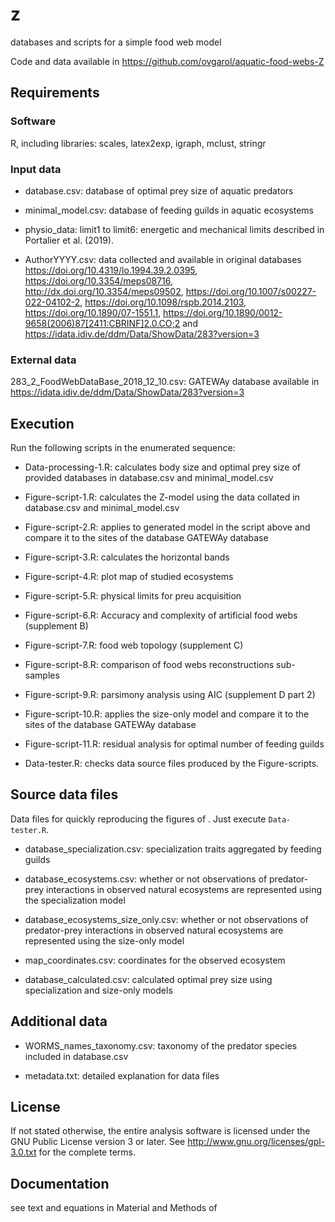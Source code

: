 # z
databases and scripts for a simple food web model

Code and data available in https://github.com/ovgarol/aquatic-food-webs-Z

## Requirements
### Software
  R, including libraries: scales, latex2exp, igraph, mclust, stringr

### Input data
  - database.csv: database of optimal prey size of aquatic predators
  
  - minimal_model.csv: database of feeding guilds in aquatic ecosystems

  - physio_data: limit1 to limit6: energetic and mechanical limits described in Portalier et al. (2019). 

  - AuthorYYYY.csv: data collected and available in original databases https://doi.org/10.4319/lo.1994.39.2.0395,  https://doi.org/10.3354/meps08716,  http://dx.doi.org/10.3354/meps09502, https://doi.org/10.1007/s00227-022-04102-2, https://doi.org/10.1098/rspb.2014.2103, https://doi.org/10.1890/07-1551.1, https://doi.org/10.1890/0012-9658(2006)87[2411:CBRINF]2.0.CO;2 and https://idata.idiv.de/ddm/Data/ShowData/283?version=3

### External data
  283_2_FoodWebDataBase_2018_12_10.csv: GATEWAy database available in https://idata.idiv.de/ddm/Data/ShowData/283?version=3

## Execution
Run the following scripts in the enumerated sequence:

- Data-processing-1.R: calculates body size and optimal prey size of provided databases in database.csv and minimal_model.csv 

- Figure-script-1.R: calculates the Z-model using the data collated in database.csv and minimal_model.csv

- Figure-script-2.R: applies to generated model in the script above and compare it to the sites of the database GATEWAy database  

- Figure-script-3.R: calculates the horizontal bands

- Figure-script-4.R: plot map of studied ecosystems

- Figure-script-5.R: physical limits for preu acquisition

- Figure-script-6.R: Accuracy and complexity of artificial food webs (supplement B)

- Figure-script-7.R: food web topology (supplement C)

- Figure-script-8.R: comparison of food webs reconstructions sub-samples

- Figure-script-9.R: parsimony analysis using AIC (supplement D part 2)

- Figure-script-10.R: applies the size-only model and compare it to the sites of the database GATEWAy database  

- Figure-script-11.R: residual analysis for optimal number of feeding guilds

- Data-tester.R: checks data source files produced by the Figure-scripts.


## Source data files
Data files for quickly reproducing the figures of .
Just execute `Data-tester.R`.

  - database_specialization.csv: specialization traits aggregated by feeding guilds

  - database_ecosystems.csv: whether or not observations of predator-prey interactions in observed natural ecosystems are represented using the specialization model

  - database_ecosystems_size_only.csv: whether or not observations of predator-prey interactions in observed natural ecosystems are represented using the size-only model

  - map_coordinates.csv: coordinates for the observed ecosystem

  - database_calculated.csv: calculated optimal prey size using specialization and size-only models


## Additional data

  - WORMS_names_taxonomy.csv: taxonomy of the predator species included in database.csv

  - metadata.txt: detailed explanation for data files


## License
If not stated otherwise, the entire analysis software is licensed under
  the GNU Public License version 3 or later.
  See <http://www.gnu.org/licenses/gpl-3.0.txt> for the complete terms.

## Documentation
  see text and equations in Material and Methods of 
